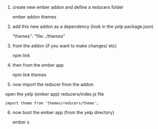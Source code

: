 1) create new ember addon and define a reducers folder

    ember addon themes

2) add this new addon as a dependency (look in the yelp package.json)

    "themes": "file:../themes"

3) from the addon (if you want to make changes/ etc)

    npm link

4) then from the ember app

    npm link themes

5) now import the reducer from the addon

open the yelp (ember app) reducers/index.js file

    import theme from 'themes/reducers/theme';

6) now boot the ember app (from the yelp directory)

    ember s
